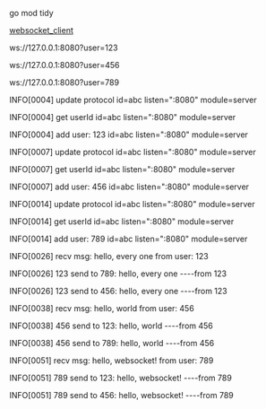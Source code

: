 go mod tidy

[websocket_client](http://www.easyswoole.com/wstool.html)



ws://127.0.0.1:8080?user=123

ws://127.0.0.1:8080?user=456

ws://127.0.0.1:8080?user=789



INFO[0004] update protocol                               id=abc listen=":8080" module=server

INFO[0004] get userId                                    id=abc listen=":8080" module=server

INFO[0004] add user: 123                                 id=abc listen=":8080" module=server

INFO[0007] update protocol                               id=abc listen=":8080" module=server

INFO[0007] get userId                                    id=abc listen=":8080" module=server

INFO[0007] add user: 456                                 id=abc listen=":8080" module=server

INFO[0014] update protocol                               id=abc listen=":8080" module=server

INFO[0014] get userId                                    id=abc listen=":8080" module=server

INFO[0014] add user: 789                                 id=abc listen=":8080" module=server

INFO[0026] recv msg: hello, every one from user: 123    

INFO[0026] 123 send to 789: hello, every one ----from 123 

INFO[0026] 123 send to 456: hello, every one ----from 123 

INFO[0038] recv msg: hello, world from user: 456        

INFO[0038] 456 send to 123: hello, world ----from 456   

INFO[0038] 456 send to 789: hello, world ----from 456   

INFO[0051] recv msg: hello, websocket! from user: 789   

INFO[0051] 789 send to 123: hello, websocket! ----from 789 

INFO[0051] 789 send to 456: hello, websocket! ----from 789 